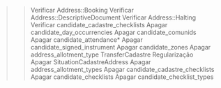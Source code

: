 >> Verificar Address::Booking
>> Verificar Address::DescriptiveDocument
>> Verificar Address::Halting
>> Verificar candidate_cadastre_checklists
>> Apagar candidate_day_occurrencies
>> Apagar candidate_comunids
>> Apagar candidate_attendance*
>> Apagar candidate_signed_instrument
>> Apagar candidate_zones
>> Apagar address_allotment_type
>> TransferCadastre Regularização
>> Apagar SituationCadastreAddress
>> Apagar address_allotment_types
>> Apagar candidate_cadastre_checklists
>> Apagar candidate_checklists
>> Apagar candidate_checklist_types
